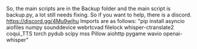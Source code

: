 So, the main scripts are in the Backup folder and the main script is backup.py, a lot still needs fixing. So if you want to help, there is a discord. https://discord.gg/4Mu9wjhu
Imports are as follows:
"pip install asyncio aiofiles numpy sounddevice webrtcvad filelock whisper-ctranslate2 coqui_TTS torch pydub scipy mss Pillow aiohttp pygame wavio openai-whisper"
